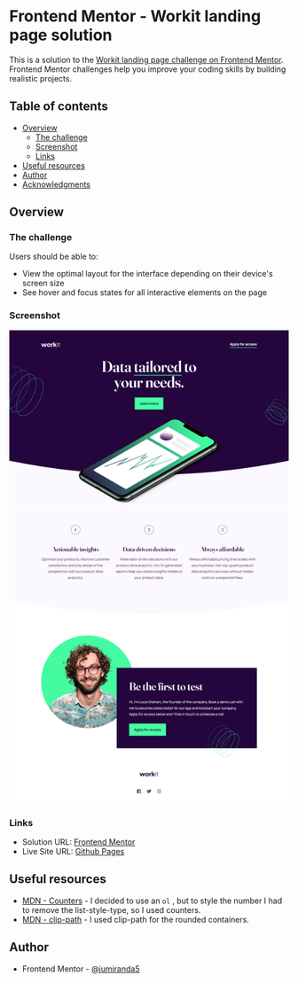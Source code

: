# Frontend Mentor - Workit landing page solution

This is a solution to the [Workit landing page challenge on Frontend Mentor](https://www.frontendmentor.io/challenges/workit-landing-page-2fYnyle5lu). Frontend Mentor challenges help you improve your coding skills by building realistic projects. 

## Table of contents

- [Overview](#overview)
  - [The challenge](#the-challenge)
  - [Screenshot](#screenshot)
  - [Links](#links)
- [Useful resources](#useful-resources)
- [Author](#author)
- [Acknowledgments](#acknowledgments)

## Overview

### The challenge

Users should be able to:

- View the optimal layout for the interface depending on their device's screen size
- See hover and focus states for all interactive elements on the page

### Screenshot

![Screenshot](./screenshot.png)

### Links

- Solution URL: [Frontend Mentor](https://www.frontendmentor.io/solutions/workit-landing-page-RUw7c304S0)
- Live Site URL: [Github Pages](https://jumiranda5.github.io/fm-newbie-workit/)

## Useful resources

- [MDN - Counters](https://developer.mozilla.org/en-US/docs/Web/CSS/CSS_counter_styles/Using_CSS_counters) - I decided to use an ```ol``` , but to style the number I had to remove the list-style-type, so I used counters.
- [MDN - clip-path](https://developer.mozilla.org/en-US/docs/Web/CSS/clip-path) - I used clip-path for the rounded containers.

## Author

- Frontend Mentor - [@jumiranda5](https://www.frontendmentor.io/profile/jumiranda5)